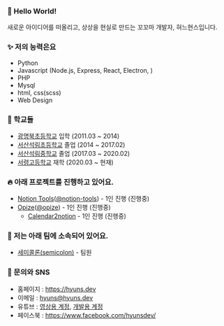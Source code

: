 ### 🎉 Hello World!
새로운 아이디어를 떠올리고, 상상을 현실로 만드는 꼬꼬마 개발자, 혀느현스입니다. 

### ✨ 저의 능력은요
* Python
* Javascript (Node.js, Express, React, Electron, ) 
* PHP
* Mysql
* html, css(scss)
* Web Design

### 🏫 학교들
* [광명북초등학교](http://www.kmb.es.kr/wah/main/index.htm) 입학 (2011.03 ~ 2014)
* [서산석림초등학교](http://seoklim.cnees.kr/) 졸업 (2014 ~ 2017.02)
* [서산석림중학교](http://seokrim.cnems.kr/) 졸업 (2017.03 ~ 2020.02)
* [서령고등학교](http://www.seoryeong.cnehs.kr/) 재학 (2020.03 ~ 현재)

### 🔥 아래 프로젝트를 진행하고 있어요.
* [Notion Tools](https://www.notion-tools.com/)([@notion-tools](https://github.com/notion-tools)) - 1인 진행 (진행중)
* [Opize](https://opize.me)([@opize](https://github.com/opize)) - 1인 진행 (진행중)
  * [Calendar2notion](https://calendar2notion.opize.me) - 1인 진행 (진행중)

### 🙌 저는 아래 팀에 소속되어 있어요.
* [세미콜론(semicolon)](https://github.com/develup-semicolon) - 팀원

### 💬 문의와 SNS
* 홈페이지 : https://hyuns.dev
* 이메일 : [hyuns@hyuns.dev](mailto://hyuns@hyuns.dev)
* 유튜브 : [영상용 계정](https://www.youtube.com/c/HyunSPRODUCTION/videos), [개발용 계정](https://www.youtube.com/channel/UCarkBzs9AYUZDussIi1-Etw)
* 페이스북 : https://www.facebook.com/hyunsdev/
